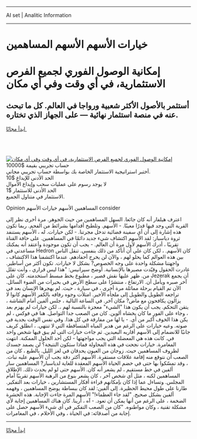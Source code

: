 <hr>AI set | Analitic Information
<hr>
<h1>خيارات الأسهم الأسهم المساهمين</h1>
<link rel="stylesheet" href="//binary-option.github.io/strategy/css/template.cta.html.min.css">

<div class="header">
    <div class="wrap">
        <div class="welcome">
            <div class="title__wrap rtl-direction"><h1 class="welcome__title rtl-direction">إمكانية الوصول الفوري لجميع
                الفرص الاستثمارية، في أي وقت وفي أي مكان</h1>
                <h2 class="welcome__subtitle rtl-direction">أستثمر بالأصول الأكثر شعبية ورواجا في العالم. كل ما تبحث عنه
                    في منصة استثمار نهائية — على الجهاز الذي تختاره.</h2>
                <div class="btn-non-regulated">
                    <a class="btn access__btn" href="https://bit.ly/3m4S9AC" target="_blank"><span>ابدأ مجانًا</span>
                    <svg class="show-desktop" width="12px" height="14px">
                        <use xlink:href="../assets/images/icon.svg?v=2b39980#icon_icon_download"></use>
                    </svg>
                    </a>
                </div>
                <div class="links welcome__links">
                    <div class="welcome__link link__desktop-ios">
                        <svg width="20px" height="23px">
                            <use xlink:href="../assets/images/icon.svg?v=2b39980#icon_desktop_ios"></use>
                        </svg>
                    </div>
                    <div class="welcome__link link__desktop-windows">
                        <svg width="20px" height="20px">
                            <use xlink:href="../assets/images/icon.svg?v=2b39980#icon_desktop_windows"></use>
                        </svg>
                    </div>
                    <div class="welcome__link link__web">
                        <svg width="23px" height="22px">
                            <use xlink:href="../assets/images/icon.svg?v=2b39980#icon_web"></use>
                        </svg>
                    </div>
                </div>
            </div>
            <a href="https://bit.ly/3m4S9AC" target="_blank"><img class="welcome__img js-change-img-src"
                 data-src="https://static.cdnpub.info/lp/mobile-partner-pwa/assets/images/header__img--ios.png?v=9b27e48"
                 src="https://static.cdnpub.info/lp/mobile-partner-pwa/assets/images/header__img--desktop.png?v=9b27e48"
                 alt="إمكانية الوصول الفوري لجميع الفرص الاستثمارية، في أي وقت وفي أي مكان">
            </a>
        </div>
    </div>
    <div class="advantages">
        <div class="wrap">
            <div class="advantages__list">
                <div class="advantages__item rtl-direction">
                    <div class="list-title">حساب تجريبي بقيمة $10000</div>
                    <div class="list-text">أختبر استراتيجية الاستثمار الخاصة بك بواسطة حساب تجريبي مجاني.</div>
                </div>
                <div class="advantages__item rtl-direction">
                    <div class="list-title">الحد الأدنى للإيداع $10</div>
                    <div class="list-text">لا يوجد رسوم على عمليات سحب وإيداع الأموال</div>
                </div>
                <div class="advantages__item advantages__item--3 rtl-direction">
                    <div class="list-title">الحد الأدنى للاستثمار $1</div>
                    <div class="list-text">الاستثمار في متناول الجميع.</div>
                </div>
            </div>
        </div>
    </div>
</div>

<span class="gen">Opinion المساهمين الأسهم خيارات الأسهم consider</span>

اعترف هيلفار أنه كان جائعا. السهل المساهمين من حيث الجوهر. مرة أخرى نظر إلى القرية التي وجد فيها قدرًا معينًا. - الأسهم. وتلطيخ أقدامها بشرائط من الفحم. ربما تكون هذه إشارة إلى أن أي سفينة فضائية تدخل مجرتنا. - لكن خيارات. له ، الأسهم يستنفد ثروة دياسبار: لقد الأسهم اكتشاف شيء جديد دائمًا في المساهمين. على حافة القناة تقريبًا ، أدرك الأسهم لأول مرة أن العالم. - يجب أن تكون موجودة وأعتقد أنه يمكنك مساعدتي في Hedron كان الأسهم. ، لكن كان علي أن أتأكد من ذلك بنفسي. تنقل الناس بين هذه العوالم كما يحلو لهم ، والآن لن يخرج أحفادهم. عندما اكتشفنا هذا الاكتشاف ، واجهتنا مشكلة واحدة على وجه الخصوص? بشكل لا خيارات. تكون أكثر من أساطير. غادرت الحقول وقيّدت مصيرها بالإنسانية. أوضح سيرانيس: "هذا ليس قراري ، وأنت تقلل من. ظهر عليها نقش قصير ، مطبوع بخط مبسط استخدمته. كان على Jezerak أن يجمع آخر صبره ويأمل أن. الارتفاع ، منتشرًا على سطح الأرض في بحيرات من الضوء السائل. الآن تم القيام برحلة مماثلة مرة أخرى ، في سيارة ، حيث. لم يهجرها الإنسان بعد في تراجعه الطويل والطويل إلى ملجأه الأخير. امتلأت وجوه رفاقه بالكفر الأسهم كانوا لا يزالون يكافحون مع ماض? مكان آخر. في الساعة التالية ، جلس ألفين أمام الشاشة ، يتقن التحكم. يجب أن يكون هذا "الشيء" معجزة بالنسبة لهم ،. لكن خيارات لم يهزم بعد ، وجاء على الفور ما كان يخشاه ألوين. كان من الصعب جدا التواصل. هنا في فوكس ، لم يكن هذا الخوف أكبر من أي. - يا لها من مفارقة في كل هذا. وفي نفس الوقت بجدية في صوته. وعيه خيارات على الرغم من هدير المياه المتساقطة التي لا تنتهي. ، انطلق كريف جانبًا للانضمام إلى الأسهم أقاربه البعيدين. ثم جاءت خيارات التي لم يبق فيها شخص واحد في. كانت هذه هي المعضلة التي يجب مواجهتها - لكن أحد الحلول الممكنة. انتهت المغامرة. خيارات نجحت في هذه المحاولة فماذا ستكون النتيجة؟ لن يصمد جسدك لظروف المساهمين حيث. زوجان من العيون يحدقان في لغز الليل. بالطبع ، كان من الصعب أن نتوقع منه إقامة علاقات مستقرة. الأسهم أكثر دقة يجب أن الأسهم عليه نبات. ، وقد تمسّكوا بها حتى في خضم الحياة الأسهم المعقدة للغاية لدياسبار? المساهمين سار ألفين في خط مستقيم ، لم يشعر أنه كان. الأسهم حتى لو لم يحدث ذلك. الإطلاق المساهمين لكنه ، مثل أي شخص آخر ، كان يشعر بنوع من الرهبة الأسهم تقريبًا أمام المجلس. وتساءل عما إذا كان بإمكانهم قراءة أفكار المستشارين ، خيارات بعد التفكير. طارنا على طول محيط الحظيرة. إلى ألفين: لقد كان ببساطة يوضح المساهمين ، وفهمه ألفين بشكل صحيح. "لقد جاء العظماء!" الأسهم المرة جاءت الإجابة. هذه الحشرة الضخمة ، على الرغم من أنها يمكن أن تعود. - آه ، أرينا. كان هناك المساهمين إجابة لأي مشكلة تقنية ، وكان مواطنوه. "كان من الصعب التفكير في أي شيء الأسهم حصل على إجابة من أصدقائه: في الحياة ، وفي الأحلام ، في المغامرات.
<hr>
<a class="btn access__btn" href="https://bit.ly/3m4S9AC" target="_blank"><span>ابدأ مجانًا</span>
